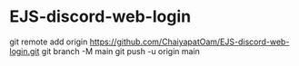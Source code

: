 # EJS-discord-web-login

git remote add origin https://github.com/ChaiyapatOam/EJS-discord-web-login.git
git branch -M main
git push -u origin main
